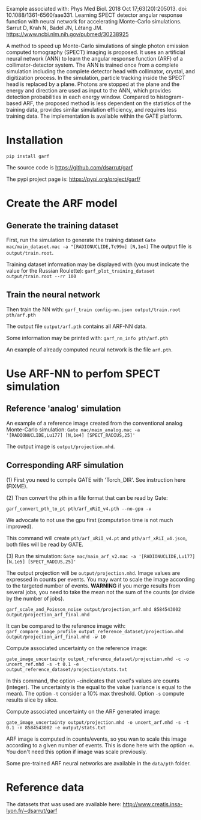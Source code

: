 
Example associated with:
Phys Med Biol. 2018 Oct 17;63(20):205013. doi: 10.1088/1361-6560/aae331. Learning SPECT detector angular response function with neural network for accelerating Monte-Carlo simulations. Sarrut D, Krah N, Badel JN, Létang JM. https://www.ncbi.nlm.nih.gov/pubmed/30238925

A method to speed up Monte-Carlo simulations of single photon emission computed tomography (SPECT) imaging is proposed. It uses an artificial neural network (ANN) to learn the angular response function (ARF) of a collimator-detector system. The ANN is trained once from a complete simulation including the complete detector head with collimator, crystal, and digitization process. In the simulation, particle tracking inside the SPECT head is replaced by a plane. Photons are stopped at the plane and the energy and direction are used as input to the ANN, which provides detection probabilities in each energy window. Compared to histogram-based ARF, the proposed method is less dependent on the statistics of the training data, provides similar simulation efficiency, and requires less training data. The implementation is available within the GATE platform.

# Installation

```pip install garf```

The source code is https://github.com/dsarrut/garf

The pypi project page is:  https://pypi.org/project/garf/


# Create the ARF model
## Generate the training dataset

First, run the simulation to generate the training dataset
```Gate mac/main_dataset.mac -a "[RADIONUCLIDE,Tc99m] [N,1e4]```
The output file is ```output/train.root```. 

Training dataset information may be displayed with (you must indicate the value for the Russian Roulette): 
```garf_plot_training_dataset output/train.root --rr 100```

## Train the neural network

Then train the NN with:
```garf_train config-nn.json output/train.root pth/arf.pth```

The output file ```output/arf.pth``` contains all ARF-NN data. 

Some information may be printed with:
```garf_nn_info pth/arf.pth```

An example of already computed neural network is the file ```arf.pth```.

# Use ARF-NN to perfom SPECT simulation
## Reference 'analog' simulation

An example of a reference image created from the conventional analog Monte-Carlo simulation:
```Gate mac/main_analog.mac -a '[RADIONUCLIDE,Lu177] [N,1e4] [SPECT_RADIUS,25]'```

The output image is ```output/projection.mhd```.

## Corresponding ARF simulation

(1) First you need to compile GATE with 'Torch_DIR'. See instruction here (FIXME). 

(2) Then convert the pth in a file format that can be read by Gate:

```garf_convert_pth_to_pt pth/arf_xRiI_v4.pth --no-gpu -v```

We advocate to not use the gpu first (computation time is not much improved). 

This command will create ```pth/arf_xRiI_v4.pt``` and ```pth/arf_xRiI_v4.json```, both files will be read by GATE. 

(3) Run the simulation:
```Gate mac/main_arf_v2.mac -a '[RADIONUCLIDE,Lu177] [N,1e5] [SPECT_RADIUS,25]'```

The output projection will be ```output/projection.mhd```. Image values are expressed in counts per events. You may want to scale the image according to the targeted number of events. **WARNING** if you merge results from several jobs, you need to take the mean not the sum of the counts (or divide by the number of jobs). 

```garf_scale_and_Poisson_noise output/projection_arf.mhd 8584543002 output/projection_arf_final.mhd```

It can be compared to the reference image with:
```garf_compare_image_profile output_reference_dataset/projection.mhd output/projection_arf_final.mhd -w 10```

Compute associated uncertainty on the reference image:

```gate_image_uncertainty output_reference_dataset/projection.mhd -c -o uncert_ref.mhd -s -t 0.1 -e output_reference_dataset/projection/stats.txt```

In this command, the option ```-c```indicates that voxel's values are counts (integer). The uncertainty is the equal to the value (variance is equal to the mean). The option ```-t``` consider a 10% max threshold. Option ```-s``` compute results slice by slice. 

Compute associated uncertainty on the ARF generated image:

```gate_image_uncertainty output/projection.mhd -o uncert_arf.mhd -s -t 0.1 -n 8584543002 -e output/stats.txt```

ARF image is computed in counts/events, so you wan to scale this image according to a given number of events. This is done here with the option ```-n```. You don't need this option if image was scale previously.

Some pre-trained ARF neural networks are available in the ```data/pth``` folder.

# Reference data

The datasets that was used are available here: http://www.creatis.insa-lyon.fr/~dsarrut/garf


